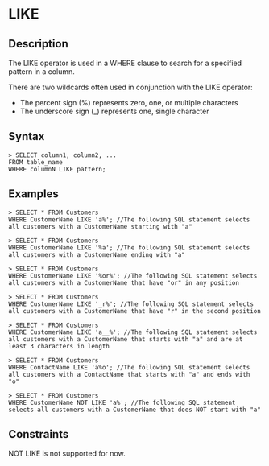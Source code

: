# **LIKE**

## **Description**
The LIKE operator is used in a WHERE clause to search for a specified pattern in a column.

There are two wildcards often used in conjunction with the LIKE operator:

* The percent sign (%) represents zero, one, or multiple characters
* The underscore sign (_) represents one, single character

## **Syntax**
```
> SELECT column1, column2, ...
FROM table_name
WHERE columnN LIKE pattern;
```
## **Examples**
```
> SELECT * FROM Customers
WHERE CustomerName LIKE 'a%'; //The following SQL statement selects all customers with a CustomerName starting with "a"

> SELECT * FROM Customers
WHERE CustomerName LIKE '%a'; //The following SQL statement selects all customers with a CustomerName ending with "a"

> SELECT * FROM Customers
WHERE CustomerName LIKE '%or%'; //The following SQL statement selects all customers with a CustomerName that have "or" in any position

> SELECT * FROM Customers
WHERE CustomerName LIKE '_r%'; //The following SQL statement selects all customers with a CustomerName that have "r" in the second position

> SELECT * FROM Customers
WHERE CustomerName LIKE 'a__%'; //The following SQL statement selects all customers with a CustomerName that starts with "a" and are at least 3 characters in length

> SELECT * FROM Customers
WHERE ContactName LIKE 'a%o'; //The following SQL statement selects all customers with a ContactName that starts with "a" and ends with "o"

> SELECT * FROM Customers
WHERE CustomerName NOT LIKE 'a%'; //The following SQL statement selects all customers with a CustomerName that does NOT start with "a"

```

## **Constraints**

NOT LIKE is not supported for now. 